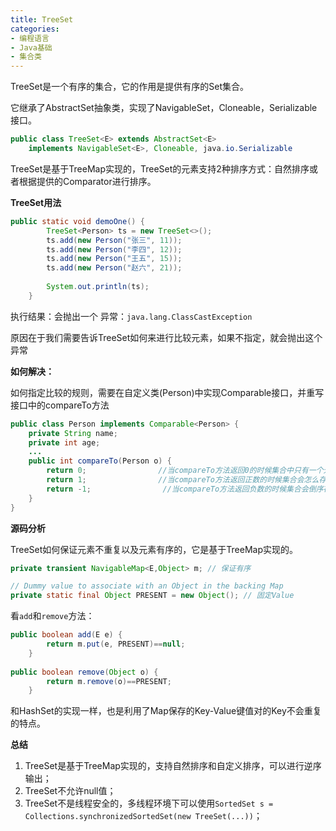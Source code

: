 ```yaml
---
title: TreeSet
categories: 
- 编程语言
- Java基础
- 集合类
---
```


TreeSet是一个有序的集合，它的作用是提供有序的Set集合。

它继承了AbstractSet抽象类，实现了NavigableSet，Cloneable，Serializable接口。

```java
public class TreeSet<E> extends AbstractSet<E>
    implements NavigableSet<E>, Cloneable, java.io.Serializable
```

TreeSet是基于TreeMap实现的，TreeSet的元素支持2种排序方式：自然排序或者根据提供的Comparator进行排序。

**TreeSet用法**

```java
public static void demoOne() {
        TreeSet<Person> ts = new TreeSet<>();
        ts.add(new Person("张三", 11));
        ts.add(new Person("李四", 12));
        ts.add(new Person("王五", 15));
        ts.add(new Person("赵六", 21));
        
        System.out.println(ts);
    }
```

执行结果：会抛出一个 异常：`java.lang.ClassCastException`

原因在于我们需要告诉TreeSet如何来进行比较元素，如果不指定，就会抛出这个异常

**如何解决：**

如何指定比较的规则，需要在自定义类(Person)中实现Comparable接口，并重写接口中的compareTo方法

```java
public class Person implements Comparable<Person> {
    private String name;
    private int age;
    ...
    public int compareTo(Person o) {
        return 0;                //当compareTo方法返回0的时候集合中只有一个元素
        return 1;                //当compareTo方法返回正数的时候集合会怎么存就怎么取
        return -1;                //当compareTo方法返回负数的时候集合会倒序存储
    }
}
```

**源码分析**

TreeSet如何保证元素不重复以及元素有序的，它是基于TreeMap实现的。

```java
private transient NavigableMap<E,Object> m; // 保证有序

// Dummy value to associate with an Object in the backing Map
private static final Object PRESENT = new Object(); // 固定Value
```

看`add`和`remove`方法：

```java
public boolean add(E e) {
        return m.put(e, PRESENT)==null;
    }
    
public boolean remove(Object o) {
        return m.remove(o)==PRESENT;
    }
```

和HashSet的实现一样，也是利用了Map保存的Key-Value键值对的Key不会重复的特点。

**总结**

1. TreeSet是基于TreeMap实现的，支持自然排序和自定义排序，可以进行逆序输出；
2. TreeSet不允许null值；
3. TreeSet不是线程安全的，多线程环境下可以使用`SortedSet s = Collections.synchronizedSortedSet(new TreeSet(...))`；